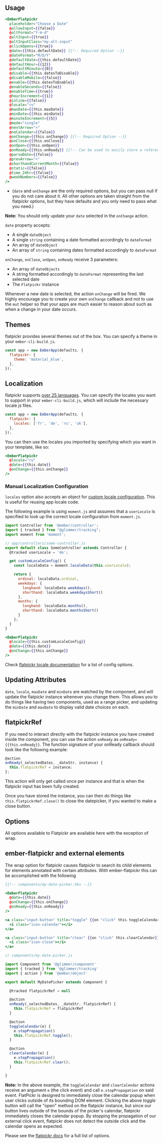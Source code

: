 ## Usage

```handlebars
<EmberFlatpickr
  placeholder="Choose a Date"
  @allowInput={{false}}
  @altFormat="Y-m-d"
  @altInput={{true}}
  @altInputClass="my-alt-input"
  @clickOpens={{true}}
  @date={{this.defaultDate}} {{!-- Required Option --}}
  @dateFormat="M/D/Y"
  @defaultDate={{this.defaultDate}}
  @defaultHour={{12}}
  @defaultMinute={{0}}
  @disable={{this.datesToDisable}}
  @disableMobile={{false}}
  @enable={{this.datesToEnable}}
  @enableSeconds={{false}}
  @enableTime={{true}}
  @hourIncrement={{1}}
  @inline={{false}}
  @locale="ru"
  @maxDate={{this.maxDate}}
  @minDate={{this.minDate}}
  @minuteIncrement={{5}}
  @mode="single"
  @nextArrow=">"
  @noCalendar={{false}}
  @onChange={{this.onChange}} {{!-- Required Option --}}
  @onClose={{this.onClose}}
  @onOpen={{this.onOpen}}
  @onReady={{this.onReady}} {{!-- Can be used to easily store a reference to the flatpickr input. --}}
  @parseDate={{false}}
  @prevArrow="<"
  @shorthandCurrentMonth={{false}}
  @static={{false}}
  @time_24hr={{false}}
  @weekNumbers={{false}}
/>
```

- (`date` and `onChange` are the only required options, but you can pass null if you do not care about it. All other options are taken straight from the flatpickr options, but they have defaults and you only need to pass what you need.)

**Note:** You should only update your `date` selected in the `onChange` action.

`date` property accepts:

- A single `dateObject`
- A single `string` containing a date formatted accordingly to `dateFormat`
- An array of `dateObject`
- An array of `string` containing dates formatted accordingly to `dateFormat`

`onChange`, `onClose`, `onOpen`, `onReady` receive 3 parameters:

- An array of `dateObjects`
- A string formatted accordingly to `dateFormat` representing the last selected date
- The `Flatpickr` instance

Whenever a new date is selected, the action `onChange` will be fired. We highly encourage you to create your own `onChange` callback and not to use the `mut` helper so that your apps are much easier to reason about such as when a change in your date occurs.

## Themes

flatpickr provides several themes out of the box. You can specify a theme in your `ember-cli-build.js`.

```js
const app = new EmberApp(defaults, {
  flatpickr: {
    theme: 'material_blue',
  },
});
```

## Localization

flatpickr supports [over 25 languages](https://github.com/flatpickr/flatpickr/tree/master/src/l10n). You can specify the locales you want to support
in your `ember-cli-build.js`, which will include the necessary locale js files.

```js
const app = new EmberApp(defaults, {
  flatpickr: {
    locales: ['fr', 'de', 'ru', 'uk'],
  },
});
```

You can then use the locales you imported by specifying which you want in your template, like so:

```handlebars
<EmberFlatpickr
  @locale="ru"
  @date={{this.date}}
  @onChange={{this.onChange}}
/>
```

### Manual Localization Configuration

`locales` option also accepts an object for [custom locale configuration](https://chmln.github.io/flatpickr/#locale). This is useful for reusing app locale code.

The following example is using `moment.js` and assumes that a `userLocale` is specified to look up the correct locale configuration from `moment.js`.

```javascript
import Controller from '@ember/controller';
import { tracked } from "@glimmer/tracking";
import moment from 'moment';

// app/controllers/some-controller.js
export default class SomeController extends Controller {
  @tracked userLocale = 'de';

  get customLocaleConfig() {
    const localeData = moment.localeData(this.userLocale);

    return {
      ordinal: localeData.ordinal,
      weekdays: {
        longhand: localeData.weekdays(),
        shorthand: localeData.weekdaysShort()
      },
      months: {
        longhand: localeData.months(),
        shorthand: localeData.monthsShort()
      }
    };
  }
}
```

```handlebars
<EmberFlatpickr
  @locale={{this.customLocaleConfig}}
  @date={{this.date}}
  @onChange={{this.onChange}}
/>
```

Check [flatpickr locale documentation](https://chmln.github.io/flatpickr/#locale) for a list of config options.

## Updating Attributes

`date`, `locale`, `maxDate` and `minDate` are watched by the component, and will update the flatpickr instance whenever you change them. This allows you to do things like having two components, used as a range picker, and updating the `minDate` and `maxDate` to display valid date choices on each.

## flatpickrRef

If you need to interact directly with the flatpickr instance you have created inside the component, you can use the action `onReady` as `onReady={{this.onReady}}`. The function signature of your onReady callback should look like the following example:

```javascript
@action
onReady(_selectedDates, _dateStr, instance) {
  this.flatpickrRef = instance;
};
```

This action will only get called once per instance and that is when the flatpickr input has been fully created.

Once you have stored the instance, you can then do things like `this.flatpickrRef.close()` to close the datepicker, if you wanted to make a close button.

## Options

All options available to Flatpickr are available here with the exception of wrap.

## ember-flatpickr and external elements

The wrap option for flatpickr causes flatpickr to search its child elements for elements annotated with certain attributes. With ember-flatpickr this can be accomplished with the following


```handlebars
{{!-- components/my-date-picker.hbs --}}

<EmberFlatpickr
  @date={{this.date}}
  @onChange={{this.onChange}}
  @onReady={{this.onReady}}
/>

<a class="input-button" title="toggle" {{on "click" this.toggleCalendar}}>
  <i class="icon-calendar"></i>
</a>

<a class="input-button" title="clear" {{on "click" this.clearCalendar}}>
  <i class="icon-close"></i>
</a>
```

```javascript
// components/my-date-picker.js

import Component from '@glimmer/component'
import { tracked } from '@glimmer/tracking'
import { action } from '@ember/object'

export default MyDatePicker extends Component {

  @tracked flatpickrRef = null

  @action
  onReady(_selectedDates, _dateStr, flatpickrRef) {
    this.flatpickrRef = flatpickrRef
  }

  @action
  toggleCalendar(e) {
    e.stopPropagation()
    this.flatpickrRef.toggle();
  }

  @action
  clearCalendar(e) {
    e.stopPropagation()
    this.flatpickrRef.clear();
  }

}
```

**Note:** In the above example, the `toggleCalendar` and `clearCalendar` actions
receive an argument `e` (the click event) and call `e.stopPropagation` on said event. FlatPickr
is designed to immediately close the calendar popup when user clicks outside of its bounding DOM element. Clicking the above _toggle_ button will call the "open" method on the flatpickr instance, but since our button lives outside of the bounds of the picker's calendar, flatpickr immediately closes the calendar popup. By stopping the propagation of our external click event, flatpickr does not detect the outside click and the calendar opens as expected.


Please see the [flatpickr docs](https://chmln.github.io/flatpickr/) for a full list of options.
